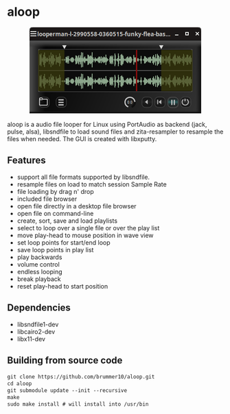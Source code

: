 # aloop

<p align="center">
    <img src="https://github.com/brummer10/aloop/blob/main/alooper.png?raw=true" />
</p>

aloop is a audio file looper for Linux using PortAudio as backend (jack, pulse, alsa), 
libsndfile to load sound files and zita-resampler to resample the files when needed.
The GUI is created with libxputty.

## Features

- support all file formats supported by libsndfile.
- resample files on load to match session Sample Rate
- file loading by drag n' drop
- included file browser
- open file directly in a desktop file browser
- open file on command-line
- create, sort, save and load playlists
- select to loop over a single file or over the play list
- move play-head to mouse position in wave view
- set loop points for start/end loop
- save loop points in play list
- play backwards
- volume control
- endless looping
- break playback
- reset play-head to start position

## Dependencies

- libsndfile1-dev
- libcairo2-dev
- libx11-dev

## Building from source code

```shell
git clone https://github.com/brummer10/aloop.git
cd aloop
git submodule update --init --recursive
make
sudo make install # will install into /usr/bin
```
